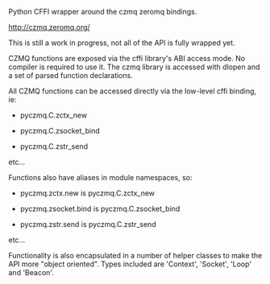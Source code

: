 Python CFFI wrapper around the czmq zeromq bindings.

http://czmq.zeromq.org/

This is still a work in progress, not all of the API is fully
wrapped yet.

CZMQ functions are exposed via the cffi library's ABI access mode.  No
compiler is required to use it.  The czmq library is accessed with
dlopen and a set of parsed function declarations.

All CZMQ functions can be accessed directly via the low-level cffi
binding, ie:

   - pyczmq.C.zctx_new

   - pyczmq.C.zsocket_bind

   - pyczmq.C.zstr_send

   etc...

Functions also have aliases in module namespaces, so:

   - pyczmq.zctx.new is pyczmq.C.zctx_new

   - pyczmq.zsocket.bind is pyczmq.C.zsocket_bind

   - pyczmq.zstr.send is pyczmq.C.zstr_send

   etc...

Functionality is also encapsulated in a number of helper classes to
make the API more "object oriented".  Types included are 'Context',
'Socket', 'Loop' and 'Beacon'.

